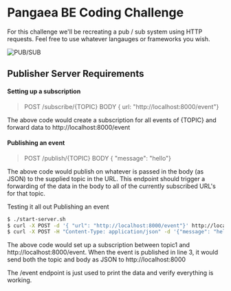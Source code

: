 # Pangaea BE Coding Challenge
For this challenge we'll be recreating a pub / sub system using HTTP requests. Feel free to use whatever langauges or frameworks you wish.

![PUB/SUB](https://pangaea-interviews.now.sh/_next/static/images/pubsub-diagram-15a833df7c2a0fd11cade0630fe8e8ba.png)

## Publisher Server Requirements
#### Setting up a subscription
> POST /subscribe/{TOPIC}
BODY { url: "http://localhost:8000/event"}

The above code would create a subscription for all events of {TOPIC} and forward data to http://localhost:8000/event

#### Publishing an event
> POST /publish/{TOPIC}
BODY { "message": "hello"}

The above code would publish on whatever is passed in the body (as JSON) to the supplied topic in the URL. This endpoint should trigger a forwarding of the data in the body to all of the currently subscribed URL's for that topic.

Testing it all out Publishing an event
```sh
$ ./start-server.sh
$ curl -X POST -d '{ "url": "http://localhost:8000/event"}' http://localhost:8000/subscribe/topic1
$ curl -X POST -H "Content-Type: application/json" -d '{"message": "hello"}' http://localhost:8000/publish/topic1
```

The above code would set up a subscription between topic1 and http://localhost:8000/event. When the event is published in line 3, it would send both the topic and body as JSON to http://localhost:8000

The /event endpoint is just used to print the data and verify everything is working.

